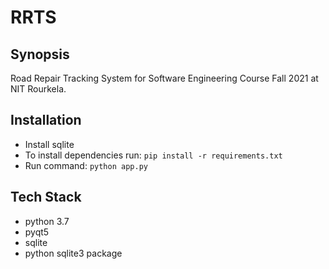 # RRTS

## Synopsis

Road Repair Tracking System for Software Engineering Course Fall 2021 at NIT Rourkela.

## Installation

- Install sqlite
- To install dependencies run: `pip install -r requirements.txt`
- Run command: `python app.py`

## Tech Stack
- python 3.7
- pyqt5
- sqlite
- python sqlite3 package
